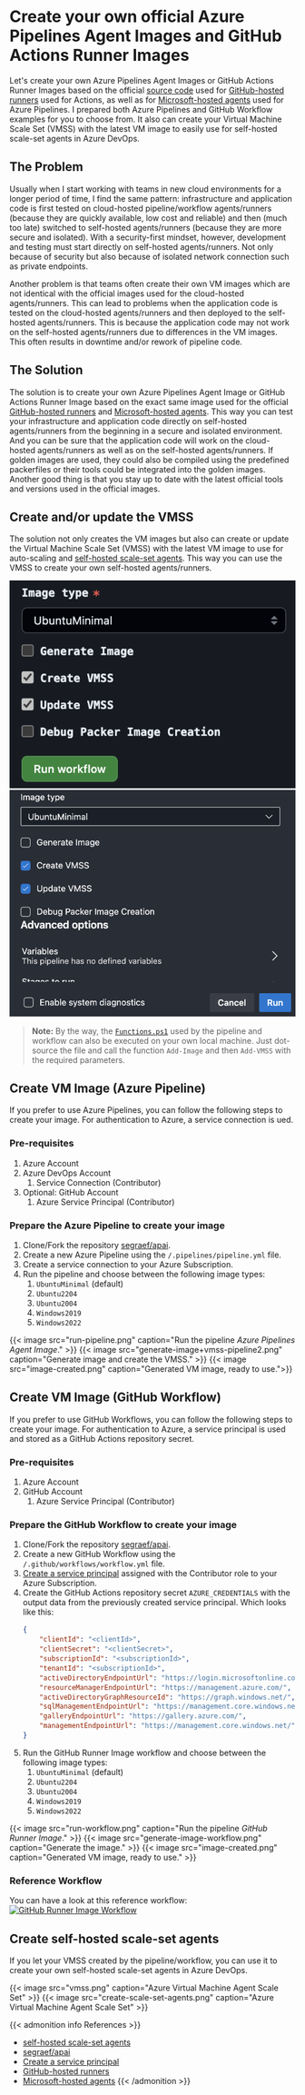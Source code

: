 # Create your own official Azure Pipelines Agent Images and GitHub Actions Runner Images


Let's create your own Azure Pipelines Agent Images or GitHub Actions Runner Images based on the official [source code](https://github.com/actions/runner-images/) used for [GitHub-hosted runners](https://docs.github.com/en/actions/using-github-hosted-runners/about-github-hosted-runners) used for Actions, as well as for [Microsoft-hosted agents](https://docs.microsoft.com/en-us/azure/devops/pipelines/agents/hosted?view=azure-devops#use-a-microsoft-hosted-agent) used for Azure Pipelines. I prepared both Azure Pipelines and GitHub Workflow examples for you to choose from. It also can create your Virtual Machine Scale Set (VMSS) with the latest VM image to easily use for self-hosted scale-set agents in Azure DevOps.

<!--more-->

## The Problem

Usually when I start working with teams in new cloud environments for a longer period of time, I find the same pattern: infrastructure and application code is first tested on cloud-hosted pipeline/workflow agents/runners (because they are quickly available, low cost and reliable) and then (much too late) switched to self-hosted agents/runners (because they are more secure and isolated). With a security-first mindset, however, development and testing must start directly on self-hosted agents/runners. Not only because of security but also because of isolated network connection such as private endpoints.

Another problem is that teams often create their own VM images which are not identical with the official images used for the cloud-hosted agents/runners. This can lead to problems when the application code is tested on the cloud-hosted agents/runners and then deployed to the self-hosted agents/runners. This is because the application code may not work on the self-hosted agents/runners due to differences in the VM images. This often results in downtime and/or rework of pipeline code.

## The Solution

The solution is to create your own Azure Pipelines Agent Image or GitHub Actions Runner Image based on the exact same image used for the official [GitHub-hosted runners](https://docs.github.com/en/actions/using-github-hosted-runners/about-github-hosted-runners) and [Microsoft-hosted agents](https://docs.microsoft.com/en-us/azure/devops/pipelines/agents/hosted?view=azure-devops#use-a-microsoft-hosted-agent). This way you can test your infrastructure and application code directly on self-hosted agents/runners from the beginning in a secure and isolated environment. And you can be sure that the application code will work on the cloud-hosted agents/runners as well as on the self-hosted agents/runners. If golden images are used, they could also be compiled using the predefined packerfiles or their tools could be integrated into the golden images. Another good thing is that you stay up to date with the latest official tools and versions used in the official images.

## Create and/or update the VMSS

The solution not only creates the VM images but also can create or update the Virtual Machine Scale Set (VMSS) with the latest VM image to use for auto-scaling and [self-hosted scale-set agents](https://learn.microsoft.com/en-us/azure/devops/pipelines/agents/scale-set-agents?view=azure-devops). This way you can use the VMSS to create your own self-hosted agents/runners.

![](create-update-vmss-workflow.png)
![](create-update-vmss-pipeline.png)

> **Note:** By the way, the [`Functions.ps1`](https://github.com/segraef/apai/blob/main/.scripts/Functions.ps1) used by the pipeline and workflow can also be executed on your own local machine. Just dot-source the file and call the function `Add-Image` and then `Add-VMSS` with the required parameters.

## Create VM Image (Azure Pipeline)

If you prefer to use Azure Pipelines, you can follow the following steps to create your image. For authentication to Azure, a service connection is ued.

### Pre-requisites
1. Azure Account
2. Azure DevOps Account
   1. Service Connection (Contributor)
3. Optional: GitHub Account
   1. Azure Service Principal (Contributor)

### Prepare the Azure Pipeline to create your image

1. Clone/Fork the repository [segraef/apai](https://github.com/segraef/apai).
2. Create a new Azure Pipeline using the `/.pipelines/pipeline.yml` file.
3. Create a service connection to your Azure Subscription.
4. Run the pipeline and choose between the following image types:
   1. `UbuntuMinimal` (default)
   2. `Ubuntu2204`
   3. `Ubuntu2004`
   4. `Windows2019`
   5. `Windows2022`

{{< image src="run-pipeline.png" caption="Run the pipeline *Azure Pipelines Agent Image*." >}}
{{< image src="generate-image+vmss-pipeline2.png" caption="Generate image and create the VMSS." >}}
{{< image src="image-created.png" caption="Generated VM image, ready to use.">}}

## Create VM Image (GitHub Workflow)

If you prefer to use GitHub Workflows, you can follow the following steps to create your image. For authentication to Azure, a service principal is used and stored as a GitHub Actions repository secret.

### Pre-requisites
1. Azure Account
2. GitHub Account
   1. Azure Service Principal (Contributor)

### Prepare the GitHub Workflow to create your image

1. Clone/Fork the repository [segraef/apai](https://github.com/segraef/apai).
2. Create a new GitHub Workflow using the `/.github/workflows/workflow.yml` file.
3. [Create a service principal](https://learn.microsoft.com/en-us/azure/developer/github/connect-from-azure?tabs=azure-cli%2Clinux#use-the-azure-login-action-with-a-service-principal-secret) assigned with the Contributor role to your Azure Subscription.
4. Create the GitHub Actions repository secret `AZURE_CREDENTIALS` with the output data from the previously created service principal. Which looks like this:
    ```json
    {
        "clientId": "<clientId>",
        "clientSecret": "<clientSecret>",
        "subscriptionId": "<subscriptionId>",
        "tenantId": "<subscriptionId>",
        "activeDirectoryEndpointUrl": "https://login.microsoftonline.com",
        "resourceManagerEndpointUrl": "https://management.azure.com/",
        "activeDirectoryGraphResourceId": "https://graph.windows.net/",
        "sqlManagementEndpointUrl": "https://management.core.windows.net:8443/",
        "galleryEndpointUrl": "https://gallery.azure.com/",
        "managementEndpointUrl": "https://management.core.windows.net/"
    }
    ```
5. Run the GitHub Runner Image workflow and choose between the following image types:
   1. `UbuntuMinimal` (default)
   2. `Ubuntu2204`
   3. `Ubuntu2004`
   4. `Windows2019`
   5. `Windows2022`

{{< image src="run-workflow.png" caption="Run the pipeline *GitHub Runner Image*." >}}
{{< image src="generate-image-workflow.png" caption="Generate the image." >}}
{{< image src="image-created.png" caption="Generated VM image, ready to use." >}}

### Reference Workflow

You can have a look at this reference workflow: [![GitHub Runner Image Workflow](<https://github.com/segraef/apai/actions/workflows/workflow.yml/badge.svg>)](<https://github.com/segraef/apai/actions/workflows/workflow.yml>)

## Create self-hosted scale-set agents

If you let your VMSS created by the pipeline/workflow, you can use it to create your own self-hosted scale-set agents in Azure DevOps.

{{< image src="vmss.png" caption="Azure Virtual Machine Agent Scale Set" >}}
{{< image src="create-scale-set-agents.png" caption="Azure Virtual Machine Agent Scale Set" >}}

{{< admonition info References >}}

- [self-hosted scale-set agents](https://learn.microsoft.com/en-us/azure/devops/pipelines/agents/scale-set-agents?view=azure-devops)
- [segraef/apai](https://github.com/segraef/apai)
- [Create a service principal](https://learn.microsoft.com/en-us/azure/developer/github/connect-from-azure?tabs=azure-cli%2Clinux#use-the-azure-login-action-with-a-service-principal-secret)
- [GitHub-hosted runners](https://docs.github.com/en/actions/using-github-hosted-runners/about-github-hosted-runners)
- [Microsoft-hosted agents](https://docs.microsoft.com/en-us/azure/devops/pipelines/agents/hosted?view=azure-devops#use-a-microsoft-hosted-agent)
{{< /admonition >}}

